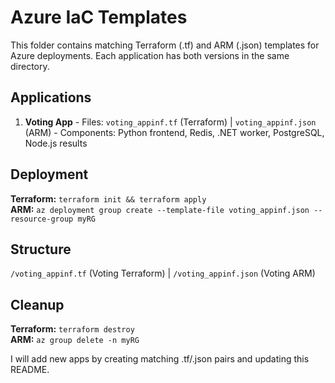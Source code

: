 # Azure IaC Templates
This folder contains matching Terraform (.tf) and ARM (.json) templates for Azure deployments. Each application has both versions in the same directory.

## Applications
1. **Voting App** - Files: `voting_appinf.tf` (Terraform) | `voting_appinf.json` (ARM) - Components: Python frontend, Redis, .NET worker, PostgreSQL, Node.js results

## Deployment
**Terraform:** `terraform init && terraform apply`  
**ARM:** `az deployment group create --template-file voting_appinf.json --resource-group myRG`

## Structure
`/voting_appinf.tf` (Voting Terraform) | `/voting_appinf.json` (Voting ARM) 

## Cleanup
**Terraform:** `terraform destroy`  
**ARM:** `az group delete -n myRG`

I will add new apps by creating matching .tf/.json pairs and updating this README.
